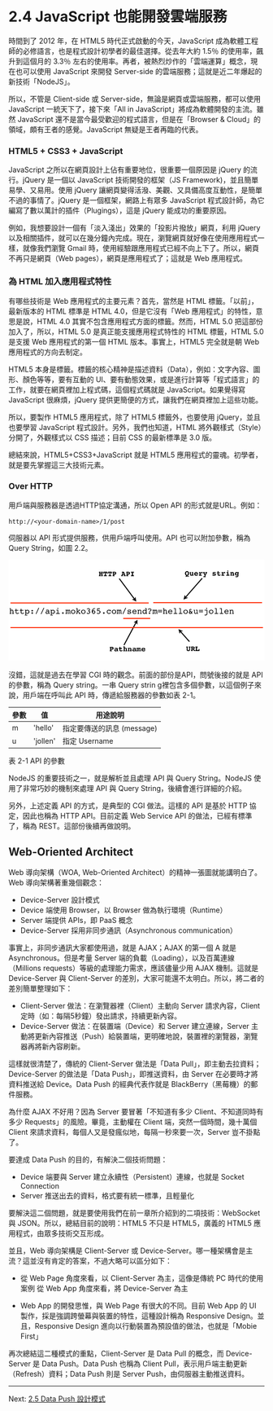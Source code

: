 # 2.4 JavaScript 也能開發雲端服務

時間到了 2012 年，在 HTML5 時代正式啟動的今天，JavaScript 成為軟體工程師的必修語言，也是程式設計初學者的最佳選擇。從去年大約 1.5％ 的使用率，飆升到這個月的 3.3％ 左右的使用率。再者，被熱烈炒作的「雲端運算」概念，現在也可以使用 JavaScript 來開發 Server-side 的雲端服務；這就是近二年爆起的新技術「NodeJS」。

所以，不管是 Client-side 或 Server-side，無論是網頁或雲端服務，都可以使用 JavaScript 一統天下了，接下來「All in JavaScript」將成為軟體開發的主流。雖然 JavaScript 還不是當今最受歡迎的程式語言，但是在「Browser & Cloud」的領域，頗有王者的感覺。JavaScript 無疑是王者再臨的代表。

### HTML5 + CSS3 + JavaScript

JavaScript 之所以在網頁設計上佔有重要地位，很重要一個原因是 jQuery 的流行。jQuery 是一個以 JavaScript 技術開發的框架（JS Framework)，並且簡單易學、又易用。使用 jQuery 讓網頁變得活潑、美觀、又具備高度互動性，是簡單不過的事情了。jQuery 是一個框架，網路上有眾多 JavaScript 程式設計師，為它編寫了數以萬計的插件（Plugings），這是 jQuery 能成功的重要原因。

例如，我想要設計一個有「淡入淺出」效果的「投影片撥放」網頁，利用 jQuery 以及相關插件，就可以在幾分鐘內完成。現在，瀏覽網頁就好像在使用應用程式一樣，就像我們瀏覽 Gmail 時，使用經驗跟應用程式已經不向上下了。所以，網頁不再只是網頁（Web pages），網頁是應用程式了；這就是 Web 應用程式。

### 為 HTML 加入應用程式特性

有哪些技術是 Web 應用程式的主要元素？首先，當然是 HTML 標籤。「以前」，最新版本的 HTML 標準是 HTML 4.0，但是它沒有「Web 應用程式」的特性，意思是說，HTML 4.0 其實不包含應用程式方面的標籤。然而，HTML 5.0 把這部份加入了，所以，HTML 5.0 是真正能支援應用程式特性的 HTML 標籤，HTML 5.0 是支援 Web 應用程式的第一個 HTML 版本。事實上，HTML5 完全就是朝 Web 應用程式的方向去制定。

HTML5 本身是標籤。標籤的核心精神是描述資料（Data），例如：文字內容、圖形、顏色等等，要有互動的 UI、要有動態效果，或是進行計算等「程式語言」的工作，就要在網頁裡加上程式碼，這個程式碼就是 JavaScript。如果覺得寫 JavaScript 很麻煩，jQuery 提供更簡便的方式，讓我們在網頁裡加上這些功能。

所以，要製作 HTML5 應用程式，除了 HTML5 標籤外，也要使用 jQuery，並且也要學習 JavaScript 程式設計。另外，我們也知道，HTML 將外觀樣式（Style）分開了，外觀樣式以 CSS 描述；目前 CSS 的最新標準是 3.0 版。

總結來說，HTML5+CSS3+JavaScript 就是 HTML5 應用程式的靈魂。初學者，就是要先掌握這三大技術元素。

### Over HTTP

用戶端與服務器是透過HTTP協定溝通，所以 Open API 的形式就是URL。例如：

```
http://<your-domain-name>/1/post
```

伺服器以 API 形式提供服務，供用戶端呼叫使用。API 也可以附加參數，稱為 Query String，如圖 2.2。

![圖 2.2：API 與 Query String](../images/figure-2_2.png)

沒錯，這就是過去在學習 CGI 時的觀念。前面的部份是API，問號後接的就是 API 的參數，稱為 Query string。一串 Query strin g裡包含多個參數，以這個例子來說，用戶端在呼叫此 API 時，傳遞給服務器的參數如表 2-1。

|參數    |值       |用途說明      
|-------|---------|--------------
|m      |'hello'  | 指定要傳送的訊息 (message)
|u      |'jollen' | 指定 Username
表 2-1 API 的參數

NodeJS 的重要技術之一，就是解析並且處理 API 與 Query String。NodeJS 使用了非常巧妙的機制來處理 API 與 Query String，後續會進行詳細的介紹。

另外，上述定義 API 的方式，是典型的 CGI 做法。這樣的 API 是基於 HTTP 協定，因此也稱為 HTTP API。目前定義 Web Service API 的做法，已經有標準了，稱為 REST。這部份後續再做說明。

## Web-Oriented Architect

Web 導向架構（WOA, Web-Oriented Architect）的精神一張圖就能講明白了。Web 導向架構著重幾個觀念：

- Device-Server 設計模式
- Device 端使用 Browser，以 Browser 做為執行環境（Runtime）
- Server 端提供 APIs，即 PaaS 概念
- Device-Server 採用非同步通訊（Asynchronous communication）

事實上，非同步通訊大家都使用過，就是 AJAX；AJAX  的第一個 A 就是 Asynchronous。但是考量 Server 端的負載（Loading），以及百萬連線（Millions requests）等級的處理能力需求，應該儘量少用 AJAX 機制。這就是 Device-Server 與 Client-Server 的差別，大家可能還不太明白。所以，將二者的差別簡單整理如下：

- Client-Server 做法：在瀏覽器裡（Client）主動向 Server 請求內容，Client 定時（如：每隔5秒鐘）發出請求，持續更新內容。
- Device-Server 做法：在裝置端（Device）和 Server 建立連線，Server 主動將更新內容推送（Push）給裝置端，更明確地說，裝置裡的瀏覽器，瀏覽器再將新內容刷新。

這樣就很清楚了，傳統的 Client-Server 做法是「Data Pull」，即主動去拉資料；Device-Server 的做法是「Data Push」，即推送資料，由 Server 在必要時才將資料推送給 Device。Data Push 的經典代表作就是 BlackBerry（黑莓機）的郵件服務。

為什麼 AJAX 不好用？因為 Server 要冒著「不知道有多少 Client、不知道同時有多少 Requests」的風險。畢竟，主動權在 Client 端，突然一個時間，幾十萬個 Client 來請求資料，每個人又是發瘋似地，每隔一秒來要一次，Server 豈不掛點了。

要達成 Data Push 的目的，有解決二個技術問題：

- Device 端要與 Server 建立永續性（Persistent）連線，也就是 Socket Connection
- Server 推送出去的資料，格式要有統一標準，且輕量化

要解決這二個問題，就是要使用我們在前一章所介紹到的二項技術：WebSocket 與 JSON。所以，總結目前的說明：HTML5 不只是 HTML5，廣義的 HTML5 應用程式，由眾多技術交互形成。

並且，Web 導向架構是 Client-Server 或 Device-Server。哪一種架構會是主流？這並沒有肯定的答案，不過大略可以區分如下：

- 從 Web Page 角度來看，以 Client-Server 為主，這像是傳統 PC 時代的使用案例
從 Web App 角度來看，將 Device-Server 為主

- Web App 的開發思惟，與 Web Page 有很大的不同。目前 Web App 的 UI 製作，採是強調跨螢幕與裝置的特性，這種設計稱為 Responsive Design。並且，Responsive Design 進向以行動裝置為預設值的做法，也就是「Mobie First」

再次總結這二種模式的重點，Client-Server 是 Data Pull 的概念，而 Device-Server 是 Data Push。Data Push 也稱為 Client Pull，表示用戶端主動更新（Refresh）資料；Data Push 則是 Server Push，由伺服器主動推送資料。

---

Next: [2.5 Data Push 設計模式](5-data-push.md)
